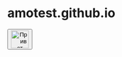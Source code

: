 # amotest.github.io
<HTML>
<HEAD>
<!-- Yandex.Metrika counter -->
<script> type="text/javascript" >
   (function(m,e,t,r,i,k,a){m[i]=m[i]||function(){(m[i].a=m[i].a||[]).push(arguments)};
   m[i].l=1*new Date();
   for (var j = 0; j < document.scripts.length; j++) {if (document.scripts[j].src === r) { return; }}
   k=e.createElement(t),a=e.getElementsByTagName(t)[0],k.async=1,k.src=r,a.parentNode.insertBefore(k,a)})
   (window, document, "script", "https://mc.yandex.ru/metrika/tag.js", "ym");

   ym(98780924, "init", {
        clickmap:true,
        trackLinks:true,
        accurateTrackBounce:true
   });
</script>
<noscript><div><img src="https://mc.yandex.ru/watch/98780924" style="position:absolute; left:-9999px;" alt="" /></div></noscript>
<!-- /Yandex.Metrika counter -->
</HEAD>

<form action="https://wa.me/996703380946" method="GET">
  <button type="submit" ><img src="https://upload.wikimedia.org/wikipedia/commons/thumb/6/6b/WhatsApp.svg/225px-WhatsApp.svg.png" width="40" 
   height="40" alt="Привет"></button>
</form>

<HEAD>
<script> id="crm-wa-button-script" src="https://app.i2crm.ru/api_v1/js/crm_wa_button_v1.js" data-source="ym" data-text="Здравствуйте. Номер заявки {u_code}">
</script>
</head>
</HTML>
